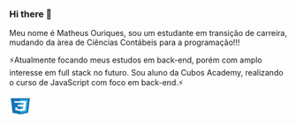 ### Hi there 👋
Meu nome é Matheus Ouriques, sou um estudante em transição de carreira, mudando da àrea de Ciências Contábeis para a programação!!!

⚡Atualmente focando meus estudos em back-end, porém com amplo interesse em full stack no futuro. 
Sou aluno da Cubos Academy, realizando o curso de JavaScript com foco em back-end.⚡

 <img align="center" alt="Rafa-CSS" height="30" width="40" src="https://raw.githubusercontent.com/devicons/devicon/master/icons/css3/css3-original.svg">
<!--
**Mattouriques/Mattouriques** is a ✨ _special_ ✨ repository because its `README.md` (this file) appears on your GitHub profile.

Here are some ideas to get you started:

- 🔭 I’m currently working on ...
- 🌱 I’m currently learning ...
- 👯 I’m looking to collaborate on ...
- 🤔 I’m looking for help with ...
- 💬 Ask me about ...
- 📫 How to reach me: ...
- 😄 Pronouns: ...
- ⚡ Fun fact: ...
-->
